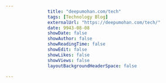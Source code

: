 ---
                title: "deepumohan.com/tech"
                tags: [Technology Blog]
                externalUrl: "https://deepumohan.com/tech/"
                date: 9943-08-08
                showDate: false
                showAuthor: false
                showReadingTime: false
                showEdit: false
                showLikes: false
                showViews: false
                layoutBackgroundHeaderSpace: false
                ---
